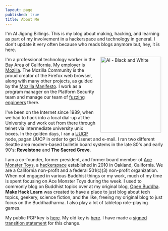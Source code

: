 ```yaml
---
layout: page
published: true
title: About Me
---
```

I'm Al Jigong Billings. This is my blog about making, hacking, and learning as part of my involvement in a hackerspace and technology in general. I don't update it very often because who reads blogs anymore but, hey, it is here.

<img src="http://farm7.static.flickr.com/6042/6304911027_bee5677759_m.jpg" width="192" height="240" hspace="10" align="right" alt="Al - Black and White"> I'm a professional technology worker in the Bay Area of California. My employer is [Mozilla](http://www.mozilla.com). The Mozilla Community is the proud creator of the Firefox web browser, along with many other projects, as guided by the [Mozilla Manifesto](http://www.mozilla.org/about/manifesto.html). I work as a program manager on the Platform Security team and manage our team of [fuzzing engineers](http://en.wikipedia.org/wiki/Fuzz_testing) there.

I've been on the Internet since 1989, when we had to hack into a local dial-up at the University and work out from there through telnet via intermediate university unix boxes. In the golden days, I ran a [UUCP](http://en.wikipedia.org/wiki/UUCP) node, pagan.UUCP in order to get Usenet and e-mail. I ran two different Seattle area modem-based bulletin board systems in the late 80's and early 90's: **Revelstone** and **The Sacred Grove**.

I am a co-founder, former president, and former board member of [Ace Monster Toys](http://acemonstertoys.org), a [hackerspace](http://en.wikipedia.org/wiki/Hackerspace) established in 2010 in Oakland, California. We are a California non-profit and a federal 501(c)(3) non-profit organization. When not engaged in various Buddhist things or my work, much of my time is spent focusing on Ace Monster Toys during the week. I used to commonly blog on Buddhist topics over at my original blog, [Open Buddha](http://www.openbuddha.com). **Make Hack Learn** was created to have a place to just blog about tech topics, geekery, science fiction, and the like, freeing my original blog to just focus on the Buddhadharma. I also play a lot of tabletop role-playing games.

My public PGP key is [here](http://makehacklearn.org/pubkey.txt). My old key is [here](http://makehacklearn.org/oldpubkey.txt). I have made a [signed transition statement](http://makehacklearn.org/transition.txt) for this change.
